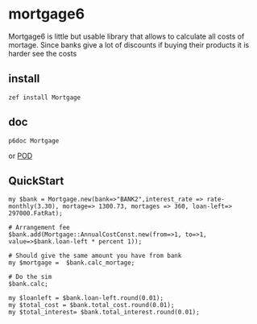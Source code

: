 # mortgage6

Mortgage6 is little but usable library that allows to calculate all costs of mortage. Since banks give a lot of discounts if buying their products it is harder see the costs

## install
    zef install Mortgage

## doc
    p6doc Mortgage
or [POD](https://github.com/teodozjan/mortage6/blob/master/lib/Mortgage.pm6)

## QuickStart

```perl6
my $bank = Mortgage.new(bank=>"BANK2",interest_rate => rate-monthly(3.30), mortage=> 1300.73, mortages => 360, loan-left=> 297000.FatRat);

# Arrangement fee
$bank.add(Mortgage::AnnualCostConst.new(from=>1, to=>1, value=>$bank.loan-left * percent 1));

# Should give the same amount you have from bank
my $mortgage =  $bank.calc_mortage;

# Do the sim
$bank.calc;

my $loanleft = $bank.loan-left.round(0.01);
my $total_cost = $bank.total_cost.round(0.01);
my $total_interest= $bank.total_interest.round(0.01);
```
